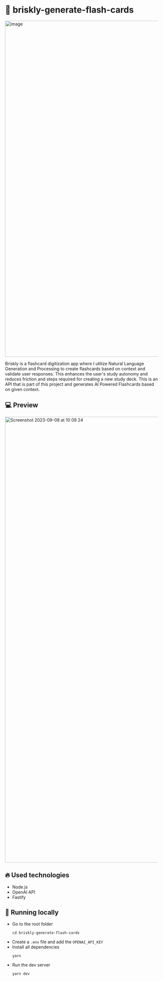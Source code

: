 # 🤖 briskly-generate-flash-cards
<img width="1108" alt="image" src="https://github.com/emiliosheinz/briskly-generate-flash-cards/assets/103655828/1fa0ae3b-e733-45ad-a725-de42c012b41a">


Briskly is a flashcard digitization app where I utilize Natural Language Generation and Processing to create flashcards based on context and validate user responses. This enhances the user's study autonomy and reduces friction and steps required for creating a new study deck. This is an API that is part of this project and generates AI Powered Flashcards based on given context.

## :computer: Preview
<img width="1470" alt="Screenshot 2023-09-08 at 10 09 24" src="https://github.com/emiliosheinz/briskly/assets/103655828/01260835-d475-4aee-b8b7-6ea9659efacb">

## :fire: Used technologies
- Node.js
- OpenAI API
- Fastify

## :wrench: Running locally

- Go to the root folder
  ```
  cd briskly-generate-flash-cards
  ```
- Create a `.env` file and add the `OPENAI_API_KEY`
- Install all dependencies
  ```
  yarn
  ```
- Run the dev server
  ```
  yarn dev
  ```
